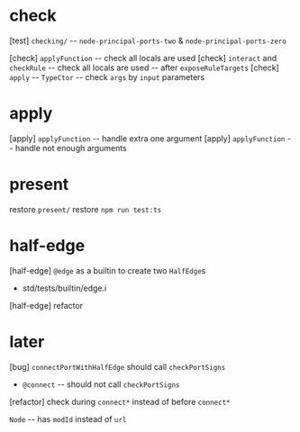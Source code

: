 # check

[test] `checking/` -- `node-principal-ports-two` & `node-principal-ports-zero`

[check] `applyFunction` -- check all locals are used
[check] `interact` and `checkRule` -- check all locals are used -- after `exposeRuleTargets`
[check] `apply` -- `TypeCtor` -- check `args` by `input` parameters

# apply

[apply] `applyFunction` -- handle extra one argument
[apply] `applyFunction` -- handle not enough arguments

# present

restore `present/`
restore `npm run test:ts`

# half-edge

[half-edge] `@edge` as a builtin to create two `HalfEdge`s

- std/tests/builtin/edge.i

[half-edge] refactor

# later

[bug] `connectPortWithHalfEdge` should call `checkPortSigns`

- `@connect` -- should not call `checkPortSigns`

[refactor] check during `connect*` instead of before `connect*`

`Node` -- has `modId` instead of `url`
